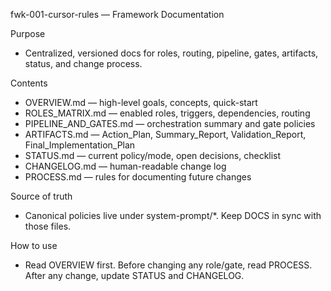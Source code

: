 fwk-001-cursor-rules — Framework Documentation

Purpose
- Centralized, versioned docs for roles, routing, pipeline, gates, artifacts, status, and change process.

Contents
- OVERVIEW.md — high-level goals, concepts, quick-start
- ROLES_MATRIX.md — enabled roles, triggers, dependencies, routing
- PIPELINE_AND_GATES.md — orchestration summary and gate policies
- ARTIFACTS.md — Action_Plan, Summary_Report, Validation_Report, Final_Implementation_Plan
- STATUS.md — current policy/mode, open decisions, checklist
- CHANGELOG.md — human-readable change log
- PROCESS.md — rules for documenting future changes

Source of truth
- Canonical policies live under system-prompt/*. Keep DOCS in sync with those files.

How to use
- Read OVERVIEW first. Before changing any role/gate, read PROCESS. After any change, update STATUS and CHANGELOG.


